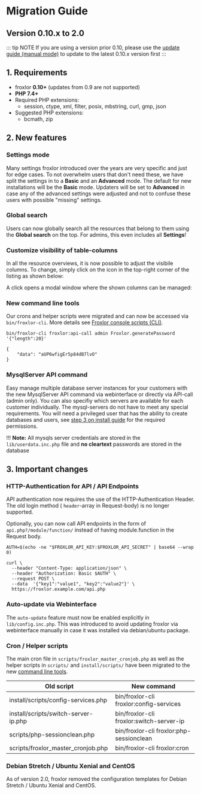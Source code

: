 # Migration Guide

## Version 0.10.x to 2.0

::: tip NOTE
If you are using a version prior 0.10, please use the [update guide (manual mode)](update-guide#_2-3-manual-update) to update to the latest 0.10.x version first
:::

## 1. Requirements

* froxlor **0.10+** (updates from 0.9 are not supported)
* **PHP 7.4+**
* Required PHP extensions:
  * session, ctype, xml, filter, posix, mbstring, curl, gmp, json
* Suggested PHP extensions:
  * bcmath, zip

## 2. New features

### Settings mode

Many settings froxlor introduced over the years are very specific and just for edge cases. To not overwhelm users that don't need these, we have split the settings in to a **Basic** and an **Advanced** mode.
The default for new installations will be the **Basic** mode. Updaters will be set to **Advanced** in case any of the advanced settings were adjusted and not to confuse these users with possible "missing" settings.

<UiBrowser src="/img/frx_settings_mode.png" alt="Settings mode: advanced" />

### Global search

Users can now globally search all the resources that belong to them using the **Global search** on the top. For admins, this even includes all **Settings**!

<UiBrowser src="/img/frx_global_search.png" alt="Search everything from everywhere" />

### Customize visibility of table-columns

In all the resource overviews, it is now possible to adjust the visibile columns. To change, simply click on the <i class="fa fa-cog"></i> icon in the top-right corner of the listing as shown below:

<UiBrowser src="/img/frx_mig_columns_icon.png" alt="frx_mig_columns_icon" />

A click opens a modal window where the shown columns can be managed:

<UiBrowser src="/img/frx_mig_columns_modal.png" alt="frx_mig_columns_modal" />

### New command line tools

Our crons and helper scripts were migrated and can now be accessed via `bin/froxlor-cli`. More details see [Froxlor console scripts (CLI)](../admin-guide/cli-scripts).

```shell
bin/froxlor-cli froxlor:api-call admin Froxlor.generatePassword '{"length":20}'

{
    "data": "aUP6wfigEr5p84dB7lvO"
}
```

### MysqlServer API command

Easy manage multiple database server instances for your customers with the new MysqlServer API command via webinterface or directly via API-call (admin only). You can also specifiy which servers are available for each customer individually. The mysql-servers do not have to meet any special requirements. You will need a privileged user that has the ability to create databases and users, see [step 3 on install guide](installation/tarball#create-froxroot) for the required permissions.

<UiBrowser src="/img/frx_mysqlserver_add.png" alt="Add new MySQL server for your customers" />

!!! **Note:** All mysqls server credentials are stored in the `lib/userdata.inc.php` file and **no cleartext** passwords are stored in the database

## 3. Important changes

### HTTP-Authentication for API / API Endpoints

API authentication now requires the use of the HTTP-Authentication Header. The old login method ( `header`-array in Request-body) is no longer supported.

Optionally, you can now call API endpoints in the form of `api.php?/module/function/` instead of having module.function in the Request body.

```shell
AUTH=$(echo -ne "$FROXLOR_API_KEY:$FROXLOR_API_SECRET" | base64 --wrap 0)

curl \
  --header "Content-Type: application/json" \
  --header "Authorization: Basic $AUTH" \
  --request POST \
  --data  '{"key1":"value1", "key2":"value2"}' \
  https://froxlor.example.com/api.php
```

### Auto-update via Webinterface

The `auto-update` feature must now be enabled explicitly in `lib/config.inc.php`. This was introduced to avoid updating froxlor via webinterface manually in case it was installed via debian/ubuntu package.

### Cron / Helper scripts

The main cron file in `scripts/froxlor_master_cronjob.php` as well as the helper scripts in `scripts/` and `install/scripts/` have been migrated to the new [command line tools](../admin-guide/cli-scripts).

| Old script                           | New command                              |
|--------------------------------------|------------------------------------------|
| install/scripts/config-services.php  | bin/froxlor-cli froxlor:config-services  |
| install/scripts/switch-server-ip.php | bin/froxlor-cli froxlor:switch-server-ip |
| scripts/php-sessionclean.php         | bin/froxlor-cli froxlor:php-sessionclean |
| scripts/froxlor_master_cronjob.php   | bin/froxlor-cli froxlor:cron             |


### Debian Stretch / Ubuntu Xenial and CentOS

As of version 2.0, froxlor removed the configuration templates for Debian Stretch / Ubuntu Xenial and CentOS.
